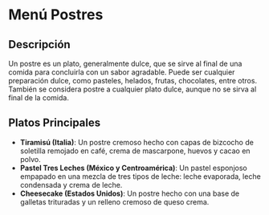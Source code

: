# Menú Postres

## Descripción
Un postre es un plato, generalmente dulce, que se sirve al final de una comida para concluirla con un sabor agradable. Puede ser cualquier preparación dulce, como pasteles, helados, frutas, chocolates, entre otros. También se considera postre a cualquier plato dulce, aunque no se sirva al final de la comida. 

## Platos Principales
- **Tiramisú (Italia)**: Un postre cremoso hecho con capas de bizcocho de soletilla remojado en café, crema de mascarpone, huevos y cacao en polvo. 
- **Pastel Tres Leches (México y Centroamérica)**: Un pastel esponjoso empapado en una mezcla de tres tipos de leche: leche evaporada, leche condensada y crema de leche. 
- **Cheesecake (Estados Unidos)**: Un postre hecho con una base de galletas trituradas y un relleno cremoso de queso crema. 
